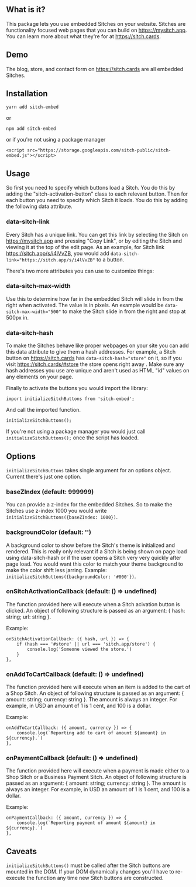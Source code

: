 ## What is it?

This package lets you use embedded Sitches on your website. Sitches are functionality focused web pages that you can build on https://mysitch.app. You can learn more about what they're for at https://sitch.cards.

## Demo

The blog, store, and contact form on https://sitch.cards are all embedded Sitches.

## Installation

    yarn add sitch-embed

or

    npm add sitch-embed

or if you're not using a package manager

    <script src="https://storage.googleapis.com/sitch-public/sitch-embed.js"></script>

## Usage

So first you need to specify which buttons load a Sitch. You do this by adding the "sitch-activation-button" class to each relevant button. Then for each button you need to specify which Sitch it loads. You do this by adding the following data attribute.

### data-sitch-link

Every Sitch has a unique link. You can get this link by selecting the Sitch on https://mysitch.app and pressing "Copy Link", or by editing the Sitch and viewing it at the top of the edit page. As an example, for Sitch link https://sitch.app/s/i4lVvZB, you would add `data-sitch-link="https://sitch.app/s/i4lVvZB"` to a button.

There's two more attributes you can use to customize things:

### data-sitch-max-width

Use this to determine how far in the embedded Sitch will slide in from the right when activated. The value is in pixels. An example would be `data-sitch-max-width="500"` to make the Sitch slide in from the right and stop at 500px in.

### data-sitch-hash

To make the Sitches behave like proper webpages on your site you can add this data attribute to give them a hash addresses. For example, a Sitch button on https://sitch.cards has `data-sitch-hash="store"` on it, so if you visit https://sitch.cards/#store the store opens right away . Make sure any hash addresses you use are unique and aren't used as HTML "id" values on any elements on your page.

Finally to activate the buttons you would import the library:

    import initializeSitchButtons from 'sitch-embed';

And call the imported function.

    initializeSitchButtons();

If you're not using a package manager you would just call `initializeSitchButtons();` once the script has loaded.

## Options

`initializeSitchButtons` takes single argument for an options object. Current there's just one option.

### baseZIndex (default: 999999)

You can provide a z-index for the embedded Sitches. So to make the Sitches use z-index 1000 you would write `initializeSitchButtons({baseZIndex: 1000})`.

### backgroundColor (default: '')

A background color to show before the Sitch's theme is initialized and rendered. This is really only relevant if a Sitch is being shown on page load using data-sitch-hash or if the user opens a Sitch very very quickly after page load. You would want this color to match your theme background to make the color shift less jarring. Example: `initializeSitchButtons({backgroundColor: '#000'})`.

### onSitchActivationCallback (default: () => undefined)

The function provided here will execute when a Sitch acivation button is clicked. An object of following structure is passed as an argument: { hash: string; url: string }.

Example:

```
onSitchActivationCallback: ({ hash, url }) => {
    if (hash === '#store' || url === 'sitch.app/store') {
        console.log('Someone viewed the store.')
    }
},
```

### onAddToCartCallback (default: () => undefined)

The function provided here will execute when an item is added to the cart of a Shop Sitch. An object of following structure is passed as an argument: { amount: string; currency: string }. The amount is always an integer. For example, in USD an amount of 1 is 1 cent, and 100 is a dollar.

Example:

```
onAddToCartCallback: ({ amount, currency }) => {
    console.log(`Reporting add to cart of amount ${amount} in ${currency}.`)
},
```

### onPaymentCallback (default: () => undefined)

The function provided here will execute when a payment is made either to a Shop Sitch or a Business Payment Sitch. An object of following structure is passed as an argument: { amount: string; currency: string }. The amount is always an integer. For example, in USD an amount of 1 is 1 cent, and 100 is a dollar.

Example:

```
onPaymentCallback: ({ amount, currency }) => {
    console.log(`Reporting payment of amount ${amount} in ${currency}.`)
},
```

## Caveats

`initializeSitchButtons()` must be called after the Sitch buttons are mounted in the DOM. If your DOM dynamically changes you'll have to re-execute the function any time new Sitch buttons are constructed.
